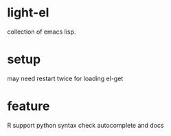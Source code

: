 light-el
=========
collection of emacs lisp.


setup
========
may need restart twice for loading el-get

feature
=========
R support 
python syntax check 
autocomplete and docs

